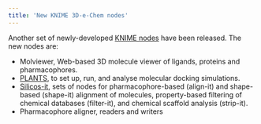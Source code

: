 ```yaml
---
title: 'New KNIME 3D-e-Chem nodes'
---
```

Another set of newly-developed <a href="https://www.knime.com/3d-e-chem-nodes-for-knime">KNIME nodes</a> have been released.
The new nodes are:
<ul>
<li>Molviewer, Web-based 3D molecule viewer of ligands, proteins and pharmacophores.</li>
<li><a href="http://www.mnf.uni-tuebingen.de/fachbereiche/pharmazie-und-biochemie/pharmazie/pharmazeutische-chemie/pd-dr-t-exner/research/plants.html">PLANTS</a>, to set up, run, and analyse molecular docking simulations.</li>
<li><a href="http://silicos-it.be.s3-website-eu-west-1.amazonaws.com/">Silicos-it</a>, sets of nodes for pharmacophore-based (align-it) and shape-based (shape-it) alignment of molecules, property-based filtering of chemical databases (filter-it), and chemical scaffold analysis (strip-it).</li>
<li>Pharmacophore aligner, readers and writers</li>
</ul>
